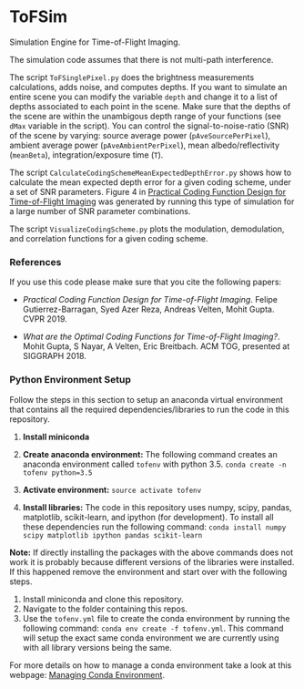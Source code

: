 # ToFSim

Simulation Engine for Time-of-Flight Imaging. 

The simulation code assumes that there is not multi-path interference. 

The script `ToFSinglePixel.py` does the brightness measurements calculations, adds noise, and computes depths. If you want to simulate an entire scene you can modify the variable `depth` and change it to a list of depths associated to each point in the scene. Make sure that the depths of the scene are within the unambigous depth range of your functions (see `dMax` variable in the script). You can control the signal-to-noise-ratio (SNR) of the scene by varying: source average power (`pAveSourcePerPixel`), ambient average power (`pAveAmbientPerPixel`), mean albedo/reflectivity (`meanBeta`), integration/exposure time (`T`). 

The script `CalculateCodingSchemeMeanExpectedDepthError.py` shows how to calculate the mean expected depth error for a given coding scheme, under a set of SNR parameters. Figure 4 in [Practical Coding Function Design for Time-of-Flight Imaging](http://openaccess.thecvf.com/content_CVPR_2019/papers/Gutierrez-Barragan_Practical_Coding_Function_Design_for_Time-Of-Flight_Imaging_CVPR_2019_paper.pdf) was generated by running this type of simulation for a large number of SNR parameter combinations.

The script `VisualizeCodingScheme.py` plots the modulation, demodulation, and correlation functions for a given coding scheme.  

### References

If you use this code please make sure that you cite the following papers:

* *Practical Coding Function Design for Time-of-Flight Imaging*. Felipe Gutierrez-Barragan, Syed Azer Reza, Andreas Velten, Mohit Gupta. CVPR 2019.

* *What are the Optimal Coding Functions for Time-of-Flight Imaging?*. Mohit Gupta, S Nayar, A Velten, Eric Breitbach. ACM TOG, presented at SIGGRAPH 2018.

### Python Environment Setup

Follow the steps in this section to setup an anaconda virtual environment that contains all the required dependencies/libraries to run the code in this repository.

1. **Install miniconda**
2. **Create anaconda environment:** The following command creates an anaconda environment called `tofenv` with python 3.5.
```conda create -n tofenv python=3.5 ```

3. **Activate environment:** 
```source activate tofenv```

4. **Install libraries:** The code in this repository uses numpy, scipy, pandas, matplotlib, scikit-learn, and ipython (for development). To install all these dependencies run the following command:
```conda install numpy scipy matplotlib ipython pandas scikit-learn```

**Note:** If directly installing the packages with the above commands does not work it is probably because different versions of the libraries were installed. If this happened remove the environment and start over with the following steps.

1. Install miniconda and clone this repository.
2. Navigate to the folder containing this repos.
3. Use the `tofenv.yml` file to create the conda environment by running the following command: 
```conda env create -f tofenv.yml```. 
This command will setup the exact same conda environment we are currently using with all library versions being the same.

For more details on how to manage a conda environment take a look at this webpage: [Managing Conda Environment](https://conda.io/projects/conda/en/latest/user-guide/tasks/manage-environments.html#sharing-an-environment).


